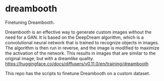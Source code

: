 # dreambooth
Finetuning Dreambooth. 

Dreambooth is an effective way to generate custom images without the need for a GAN. It is based on the DeepDream algorithm, which is a convolutional neural network that is trained to recognize objects in images. The algorithm is then run in reverse, and the image is modified to maximize the activation of the network. This results in images that are similar to the original image, but with a dreamlike quality.
https://huggingface.co/docs/diffusers/v0.11.0/en/training/dreambooth

This repo has the scripts to finetune Dreambooth on a custom dataset.

